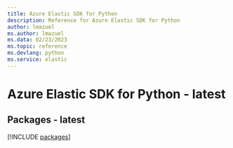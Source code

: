 ```yaml
---
title: Azure Elastic SDK for Python
description: Reference for Azure Elastic SDK for Python
author: lmazuel
ms.author: lmazuel
ms.data: 02/23/2023
ms.topic: reference
ms.devlang: python
ms.service: elastic
---
```

# Azure Elastic SDK for Python - latest
## Packages - latest
[!INCLUDE [packages](elastic-index.md)]